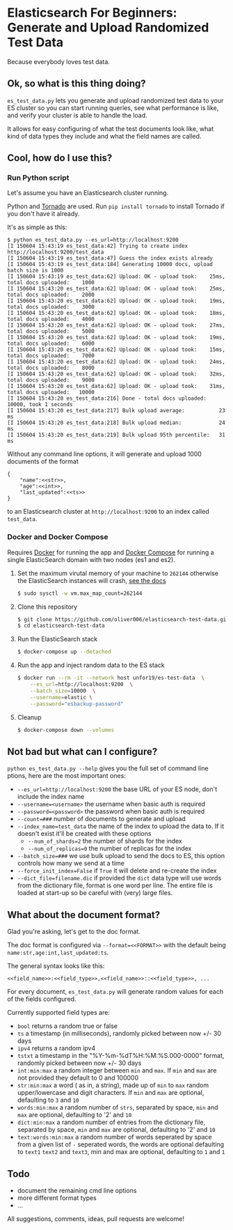 # Elasticsearch For Beginners: Generate and Upload Randomized Test Data

Because everybody loves test data.

## Ok, so what is this thing doing?

`es_test_data.py` lets you generate and upload randomized test data to
your ES cluster so you can start running queries, see what performance
is like, and verify your cluster is able to handle the load.

It allows for easy configuring of what the test documents look like, what
kind of data types they include and what the field names are called.

## Cool, how do I use this? 

### Run Python script

Let's assume you have an Elasticsearch cluster running.

Python and [Tornado](https://github.com/tornadoweb/tornado/) are used. Run
`pip install tornado` to install Tornado if you don't have it already.

It's as simple as this:

```
$ python es_test_data.py --es_url=http://localhost:9200
[I 150604 15:43:19 es_test_data:42] Trying to create index http://localhost:9200/test_data
[I 150604 15:43:19 es_test_data:47] Guess the index exists already
[I 150604 15:43:19 es_test_data:184] Generating 10000 docs, upload batch size is 1000
[I 150604 15:43:19 es_test_data:62] Upload: OK - upload took:    25ms, total docs uploaded:    1000
[I 150604 15:43:20 es_test_data:62] Upload: OK - upload took:    25ms, total docs uploaded:    2000
[I 150604 15:43:20 es_test_data:62] Upload: OK - upload took:    19ms, total docs uploaded:    3000
[I 150604 15:43:20 es_test_data:62] Upload: OK - upload took:    18ms, total docs uploaded:    4000
[I 150604 15:43:20 es_test_data:62] Upload: OK - upload took:    27ms, total docs uploaded:    5000
[I 150604 15:43:20 es_test_data:62] Upload: OK - upload took:    19ms, total docs uploaded:    6000
[I 150604 15:43:20 es_test_data:62] Upload: OK - upload took:    15ms, total docs uploaded:    7000
[I 150604 15:43:20 es_test_data:62] Upload: OK - upload took:    24ms, total docs uploaded:    8000
[I 150604 15:43:20 es_test_data:62] Upload: OK - upload took:    32ms, total docs uploaded:    9000
[I 150604 15:43:20 es_test_data:62] Upload: OK - upload took:    31ms, total docs uploaded:   10000
[I 150604 15:43:20 es_test_data:216] Done - total docs uploaded: 10000, took 1 seconds
[I 150604 15:43:20 es_test_data:217] Bulk upload average:           23 ms
[I 150604 15:43:20 es_test_data:218] Bulk upload median:            24 ms
[I 150604 15:43:20 es_test_data:219] Bulk upload 95th percentile:   31 ms
```
 
Without any command line options, it will generate and upload 1000 documents
of the format

```
{
    "name":<<str>>,
    "age":<<int>>,
    "last_updated":<<ts>>
}
```
to an Elasticsearch cluster at `http://localhost:9200` to an index called
`test_data`.

### Docker and Docker Compose

Requires [Docker](https://docs.docker.com/get-docker/) for running the app and [Docker Compose](https://docs.docker.com/compose/install/) for running a single ElasticSearch domain with two nodes (es1 and es2).

1. Set the maximum virutal memory of your machine to `262144` otherwise the ElasticSearch instances will crash, [see the docs](https://www.elastic.co/guide/en/elasticsearch/reference/current/vm-max-map-count.html)
    ```bash
    $ sudo sysctl -w vm.max_map_count=262144
    ```
1. Clone this repository
    ```bash
    $ git clone https://github.com/oliver006/elasticsearch-test-data.git
    $ cd elasticsearch-test-data
    ```
1. Run the ElasticSearch stack
    ```bash
    $ docker-compose up --detached
    ```
1. Run the app and inject random data to the ES stack
    ```bash
    $ docker run --rm -it --network host unfor19/es-test-data  \
        --es_url=http://localhost:9200  \
        --batch_size=10000  \
        --username=elastic \
        --password="esbackup-password"
    ```
1. Cleanup
    ```bash
    $ docker-compose down --volumes
    ```

## Not bad but what can I configure?

`python es_test_data.py --help` gives you the full set of command line
ptions, here are the most important ones:

- `--es_url=http://localhost:9200` the base URL of your ES node, don't
  include the index name
- `--username=<username>` the username when basic auth is required
- `--password=<password>` the password when basic auth is required
- `--count=###` number of documents to generate and upload
- `--index_name=test_data` the name of the index to upload the data to.
  If it doesn't exist it'll be created with these options
  - `--num_of_shards=2` the number of shards for the index
  - `--num_of_replicas=0` the number of replicas for the index
- `--batch_size=###` we use bulk upload to send the docs to ES, this option
  controls how many we send at a time
- `--force_init_index=False` if `True` it will delete and re-create the index
- `--dict_file=filename.dic` if provided the `dict` data type will use words
  from the dictionary file, format is one word per line. The entire file is
  loaded at start-up so be careful with (very) large files.

## What about the document format?

Glad you're asking, let's get to the doc format.

The doc format is configured via `--format=<<FORMAT>>` with the default being
`name:str,age:int,last_updated:ts`.

The general syntax looks like this:

`<<field_name>>:<<field_type>>,<<field_name>>::<<field_type>>, ...`

For every document, `es_test_data.py` will generate random values for each of
the fields configured.

Currently supported field types are:

- `bool` returns a random true or false
- `ts` a timestamp (in milliseconds), randomly picked between now +/- 30 days
- `ipv4` returns a random ipv4
- `tstxt` a timestamp in the "%Y-%m-%dT%H:%M:%S.000-0000" format, randomly
  picked between now +/- 30 days
- `int:min:max` a random integer between `min` and `max`. If `min` and `max`
  are not provided they default to 0 and 100000
- `str:min:max` a word ( as in, a string), made up of `min` to `max` random
  upper/lowercase and digit characters. If `min` and `max` are optional,
  defaulting to `3` and `10`
- `words:min:max` a random number of `strs`, separated by space, `min` and
  `max` are optional, defaulting to '2' and `10`
- `dict:min:max` a random number of entries from the dictionary file,
  separated by space, `min` and `max` are optional, defaulting to '2' and `10`
- `text:words:min:max` a random number of words seperated by space from a
  given list of `-` seperated words, the words are optional defaulting to
  `text1` `text2` and `text3`, min and max are optional, defaulting to `1`
  and `1`

## Todo

- document the remaining cmd line options
- more different format types
- ...

All suggestions, comments, ideas, pull requests are welcome!
